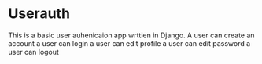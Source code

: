 # Userauth
This is a basic user auhenicaion app wrttien in Django.
A user can create an account 
a user can login
a user can edit profile
a user can edit password
a user can logout
